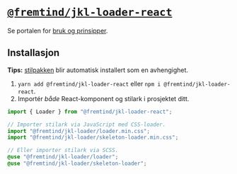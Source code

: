 # [`@fremtind/jkl-loader-react`](https://jokul.fremtind.no/komponenter/loader)

Se portalen for [bruk og prinsipper](https://jokul.fremtind.no/komponenter/loader).

## Installasjon

**Tips:** [stilpakken](../loader/) blir automatisk installert som en avhengighet.

1. `yarn add @fremtind/jkl-loader-react` eller `npm i @fremtind/jkl-loader-react`.
2. Importér _både_ React-komponent og stilark i prosjektet ditt.

```js
import { Loader } from "@fremtind/jkl-loader-react";

// Importer stilark via JavaScript med CSS-loader.
import "@fremtind/jkl-loader/loader.min.css";
import "@fremtind/jkl-loader/skeleton-loader.min.css";
```

```scss
// Eller importer stilark via SCSS.
@use "@fremtind/jkl-loader/loader";
@use "@fremtind/jkl-loader/skeleton-loader";
```
